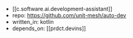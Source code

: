
- [[c.software.ai.development-assistant]]
- repo: https://github.com/unit-mesh/auto-dev
- written_in: kotlin
- depends_on: [[prdct.devins]]